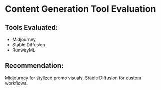 # Content Generation Tool Evaluation

## Tools Evaluated:
- Midjourney
- Stable Diffusion
- RunwayML

## Recommendation:
Midjourney for stylized promo visuals, Stable Diffusion for custom workflows.
